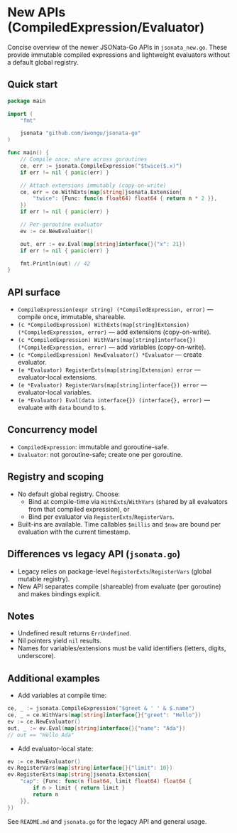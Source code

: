 # New APIs (CompiledExpression/Evaluator)

Concise overview of the newer JSONata-Go APIs in `jsonata_new.go`. These provide immutable compiled expressions and lightweight evaluators without a default global registry.

## Quick start

```go
package main

import (
    "fmt"

    jsonata "github.com/iwongu/jsonata-go"
)

func main() {
    // Compile once; share across goroutines
    ce, err := jsonata.CompileExpression("$twice($.x)")
    if err != nil { panic(err) }

    // Attach extensions immutably (copy-on-write)
    ce, err = ce.WithExts(map[string]jsonata.Extension{
        "twice": {Func: func(n float64) float64 { return n * 2 }},
    })
    if err != nil { panic(err) }

    // Per-goroutine evaluator
    ev := ce.NewEvaluator()

    out, err := ev.Eval(map[string]interface{}{"x": 21})
    if err != nil { panic(err) }

    fmt.Println(out) // 42
}
```

## API surface

- `CompileExpression(expr string) (*CompiledExpression, error)` — compile once, immutable, shareable.
- `(c *CompiledExpression) WithExts(map[string]Extension) (*CompiledExpression, error)` — add extensions (copy-on-write).
- `(c *CompiledExpression) WithVars(map[string]interface{}) (*CompiledExpression, error)` — add variables (copy-on-write).
- `(c *CompiledExpression) NewEvaluator() *Evaluator` — create evaluator.
- `(e *Evaluator) RegisterExts(map[string]Extension) error` — evaluator-local extensions.
- `(e *Evaluator) RegisterVars(map[string]interface{}) error` — evaluator-local variables.
- `(e *Evaluator) Eval(data interface{}) (interface{}, error)` — evaluate with `data` bound to `$`.

## Concurrency model

- `CompiledExpression`: immutable and goroutine-safe.
- `Evaluator`: not goroutine-safe; create one per goroutine.

## Registry and scoping

- No default global registry. Choose:
  - Bind at compile-time via `WithExts`/`WithVars` (shared by all evaluators from that compiled expression), or
  - Bind per evaluator via `RegisterExts`/`RegisterVars`.
- Built-ins are available. Time callables `$millis` and `$now` are bound per evaluation with the current timestamp.

## Differences vs legacy API (`jsonata.go`)

- Legacy relies on package-level `RegisterExts`/`RegisterVars` (global mutable registry).
- New API separates compile (shareable) from evaluate (per goroutine) and makes bindings explicit.

## Notes

- Undefined result returns `ErrUndefined`.
- Nil pointers yield `nil` results.
- Names for variables/extensions must be valid identifiers (letters, digits, underscore).

## Additional examples

- Add variables at compile time:

```go
ce, _ := jsonata.CompileExpression("$greet & ' ' & $.name")
ce, _ = ce.WithVars(map[string]interface{}{"greet": "Hello"})
ev := ce.NewEvaluator()
out, _ := ev.Eval(map[string]interface{}{"name": "Ada"})
// out == "Hello Ada"
```

- Add evaluator-local state:

```go
ev := ce.NewEvaluator()
ev.RegisterVars(map[string]interface{}{"limit": 10})
ev.RegisterExts(map[string]jsonata.Extension{
    "cap": {Func: func(n float64, limit float64) float64 {
        if n > limit { return limit }
        return n
    }},
})
```

See `README.md` and `jsonata.go` for the legacy API and general usage.
